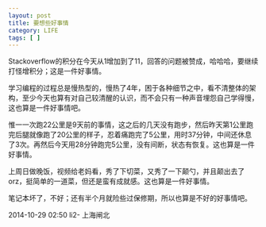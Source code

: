 ```yaml
---
layout: post
title: 要想些好事情
category: LIFE
tags: [ ]
---
```


Stackoverflow的积分在今天从1增加到了11，回答的问题被赞成，哈哈哈，要继续打怪增积分；这是一件好事情。

学习编程的过程总是慢热型的，慢热了4年，困于各种细节之中，看不清整体的架构，至少今天也算有对自己较清醒的认识，而不会只有一种声音埋怨自己学得慢，这也算是一件好事情吧。

惟一一次跑22公里是9天前的事情，这之后的几天没有跑步，然后昨天第1公里跑完后腿就像跑了20公里的样子，忍着痛跑完了5公里，用时37分钟，中间还休息了3次。再然后今天用28分钟跑完5公里，没有间断，状态有恢复。这也算是一件好事情。

上周日做晚饭，视频给老妈看，秀了下切菜，又秀了一下颠勺，并且颠出去了orz，挺简单的一道菜，但还是蛮有成就感。这也算是一件好事情。

笔记本坏了，不好；还有半个月就险些过保修期，所以也算是不好的好事情吧。

2014-10-29 02:50 li2-  上海闸北